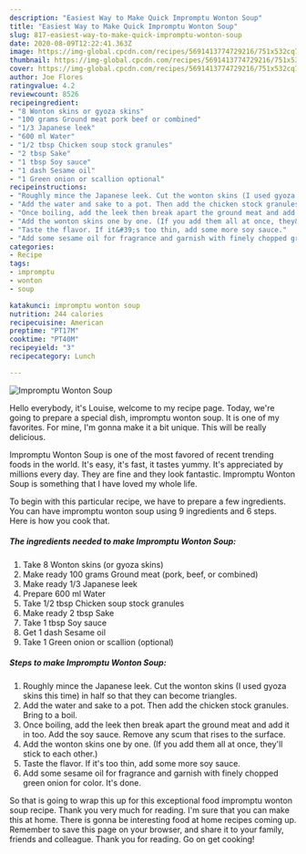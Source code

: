 ```yaml
---
description: "Easiest Way to Make Quick Impromptu Wonton Soup"
title: "Easiest Way to Make Quick Impromptu Wonton Soup"
slug: 817-easiest-way-to-make-quick-impromptu-wonton-soup
date: 2020-08-09T12:22:41.363Z
image: https://img-global.cpcdn.com/recipes/5691413774729216/751x532cq70/impromptu-wonton-soup-recipe-main-photo.jpg
thumbnail: https://img-global.cpcdn.com/recipes/5691413774729216/751x532cq70/impromptu-wonton-soup-recipe-main-photo.jpg
cover: https://img-global.cpcdn.com/recipes/5691413774729216/751x532cq70/impromptu-wonton-soup-recipe-main-photo.jpg
author: Joe Flores
ratingvalue: 4.2
reviewcount: 8526
recipeingredient:
- "8 Wonton skins or gyoza skins"
- "100 grams Ground meat pork beef or combined"
- "1/3 Japanese leek"
- "600 ml Water"
- "1/2 tbsp Chicken soup stock granules"
- "2 tbsp Sake"
- "1 tbsp Soy sauce"
- "1 dash Sesame oil"
- "1 Green onion or scallion optional"
recipeinstructions:
- "Roughly mince the Japanese leek. Cut the wonton skins (I used gyoza skins this time) in half so that they can become triangles."
- "Add the water and sake to a pot. Then add the chicken stock granules. Bring to a boil."
- "Once boiling, add the leek then break apart the ground meat and add it in too. Add the soy sauce. Remove any scum that rises to the surface."
- "Add the wonton skins one by one. (If you add them all at once, they&#39;ll stick to each other.)"
- "Taste the flavor. If it&#39;s too thin, add some more soy sauce."
- "Add some sesame oil for fragrance and garnish with finely chopped green onion for color. It&#39;s done."
categories:
- Recipe
tags:
- impromptu
- wonton
- soup

katakunci: impromptu wonton soup 
nutrition: 244 calories
recipecuisine: American
preptime: "PT17M"
cooktime: "PT40M"
recipeyield: "3"
recipecategory: Lunch

---
```



![Impromptu Wonton Soup](https://img-global.cpcdn.com/recipes/5691413774729216/751x532cq70/impromptu-wonton-soup-recipe-main-photo.jpg)

Hello everybody, it's Louise, welcome to my recipe page. Today, we're going to prepare a special dish, impromptu wonton soup. It is one of my favorites. For mine, I'm gonna make it a bit unique. This will be really delicious.



Impromptu Wonton Soup is one of the most favored of recent trending foods in the world. It's easy, it's fast, it tastes yummy. It's appreciated by millions every day. They are fine and they look fantastic. Impromptu Wonton Soup is something that I have loved my whole life.


To begin with this particular recipe, we have to prepare a few ingredients. You can have impromptu wonton soup using 9 ingredients and 6 steps. Here is how you cook that.

<!--inarticleads1-->

##### The ingredients needed to make Impromptu Wonton Soup:

1. Take 8 Wonton skins (or gyoza skins)
1. Make ready 100 grams Ground meat (pork, beef, or combined)
1. Make ready 1/3 Japanese leek
1. Prepare 600 ml Water
1. Take 1/2 tbsp Chicken soup stock granules
1. Make ready 2 tbsp Sake
1. Take 1 tbsp Soy sauce
1. Get 1 dash Sesame oil
1. Take 1 Green onion or scallion (optional)




<!--inarticleads2-->

##### Steps to make Impromptu Wonton Soup:

1. Roughly mince the Japanese leek. Cut the wonton skins (I used gyoza skins this time) in half so that they can become triangles.
1. Add the water and sake to a pot. Then add the chicken stock granules. Bring to a boil.
1. Once boiling, add the leek then break apart the ground meat and add it in too. Add the soy sauce. Remove any scum that rises to the surface.
1. Add the wonton skins one by one. (If you add them all at once, they&#39;ll stick to each other.)
1. Taste the flavor. If it&#39;s too thin, add some more soy sauce.
1. Add some sesame oil for fragrance and garnish with finely chopped green onion for color. It&#39;s done.




So that is going to wrap this up for this exceptional food impromptu wonton soup recipe. Thank you very much for reading. I'm sure that you can make this at home. There is gonna be interesting food at home recipes coming up. Remember to save this page on your browser, and share it to your family, friends and colleague. Thank you for reading. Go on get cooking!
